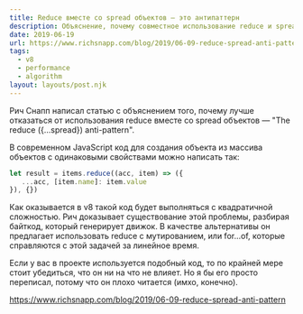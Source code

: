 ```yaml
---
title: Reduce вместе со spread объектов — это антипаттерн
description: Объяснение, почему совместное использование reduce и spread негативно влияет на производительность
date: 2019-06-19
url: https://www.richsnapp.com/blog/2019/06-09-reduce-spread-anti-pattern
tags:
  - v8
  - performance
  - algorithm
layout: layouts/post.njk
---
```

Рич Снапп написал статью с объяснением того, почему лучше отказаться от использования reduce вместе со spread объектов — "The reduce ({...spread}) anti-pattern".

В современном JavaScript код для создания объекта из массива объектов с одинаковыми свойствами можно написать так:

```js
let result = items.reduce((acc, item) => ({
   ...acc, [item.name]: item.value
}), {})
```

Как оказывается в v8 такой код будет выполняться с квадратичной сложностью. Рич доказывает существование этой проблемы, разбирая байткод, который генерирует движок. В качестве альтернативы он предлагает использовать reduce с мутированием, или for...of, которые справляются с этой задачей за линейное время.

Если у вас в проекте используется подобный код, то по крайней мере стоит убедиться, что он ни на что не влияет. Но я бы его просто переписал, потому что он плохо читается (имхо, конечно).

https://www.richsnapp.com/blog/2019/06-09-reduce-spread-anti-pattern
